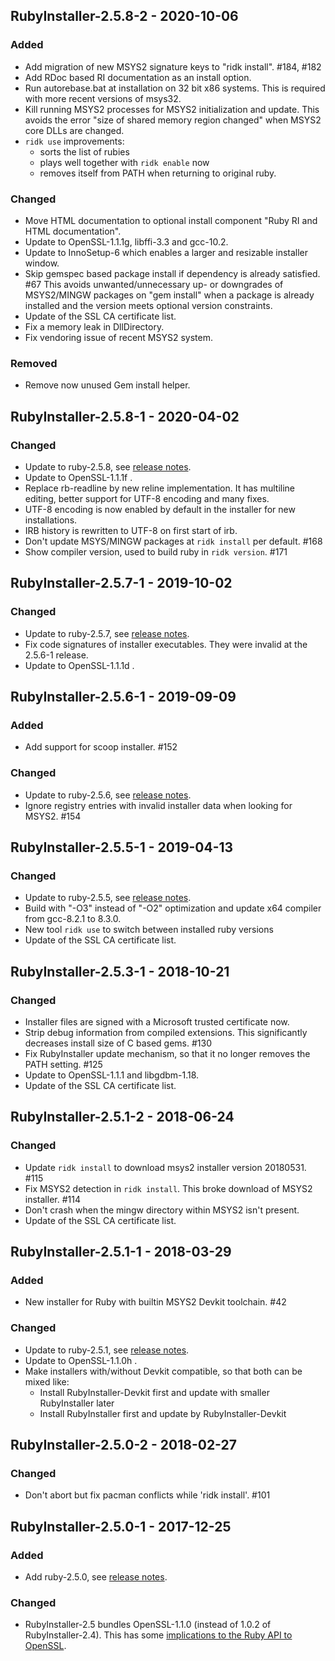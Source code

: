 ## RubyInstaller-2.5.8-2 - 2020-10-06

### Added
- Add migration of new MSYS2 signature keys to "ridk install". #184, #182
- Add RDoc based RI documentation as an install option.
- Run autorebase.bat at installation on 32 bit x86 systems.
  This is required with more recent versions of msys32.
- Kill running MSYS2 processes for MSYS2 initialization and update.
  This avoids the error "size of shared memory region changed" when MSYS2 core DLLs are changed.
- `ridk use` improvements:
    - sorts the list of rubies
    - plays well together with `ridk enable` now
    - removes itself from PATH when returning to original ruby.

### Changed
- Move HTML documentation to optional install component "Ruby RI and HTML documentation".
- Update to OpenSSL-1.1.1g, libffi-3.3 and gcc-10.2.
- Update to InnoSetup-6 which enables a larger and resizable installer window.
- Skip gemspec based package install if dependency is already satisfied. #67
  This avoids unwanted/unnecessary up- or downgrades of MSYS2/MINGW packages on "gem install" when a package is already installed and the version meets optional version constraints.
- Update of the SSL CA certificate list.
- Fix a memory leak in DllDirectory.
- Fix vendoring issue of recent MSYS2 system.

### Removed
- Remove now unused Gem install helper.


## RubyInstaller-2.5.8-1 - 2020-04-02

### Changed
- Update to ruby-2.5.8, see [release notes](https://www.ruby-lang.org/en/news/2020/03/31/ruby-2-5-8-released/).
- Update to OpenSSL-1.1.1f .
- Replace rb-readline by new reline implementation.
  It has multiline editing, better support for UTF-8 encoding and many fixes.
- UTF-8 encoding is now enabled by default in the installer for new installations.
- IRB history is rewritten to UTF-8 on first start of irb.
- Don't update MSYS/MINGW packages at `ridk install` per default. #168
- Show compiler version, used to build ruby in `ridk version`. #171


## RubyInstaller-2.5.7-1 - 2019-10-02

### Changed
- Update to ruby-2.5.7, see [release notes](https://www.ruby-lang.org/en/news/2019/10/01/ruby-2-5-7-released/).
- Fix code signatures of installer executables. They were invalid at the 2.5.6-1 release.
- Update to OpenSSL-1.1.1d .


## RubyInstaller-2.5.6-1 - 2019-09-09

### Added
- Add support for scoop installer. #152

### Changed
- Update to ruby-2.5.6, see [release notes](https://www.ruby-lang.org/en/news/2019/08/28/ruby-2-5-6-released/).
- Ignore registry entries with invalid installer data when looking for MSYS2. #154


## RubyInstaller-2.5.5-1 - 2019-04-13

### Changed
- Update to ruby-2.5.5, see [release notes](https://www.ruby-lang.org/en/news/2019/03/15/ruby-2-5-5-released/).
- Build with "-O3" instead of "-O2" optimization and update x64 compiler from gcc-8.2.1 to 8.3.0.
- New tool `ridk use` to switch between installed ruby versions
- Update of the SSL CA certificate list.


## RubyInstaller-2.5.3-1 - 2018-10-21

### Changed
- Installer files are signed with a Microsoft trusted certificate now.
- Strip debug information from compiled extensions.
  This significantly decreases install size of C based gems. #130
- Fix RubyInstaller update mechanism, so that it no longer removes the PATH setting. #125
- Update to OpenSSL-1.1.1 and libgdbm-1.18.
- Update of the SSL CA certificate list.


## RubyInstaller-2.5.1-2 - 2018-06-24

### Changed
- Update `ridk install` to download msys2 installer version 20180531. #115
- Fix MSYS2 detection in `ridk install`. This broke download of MSYS2 installer. #114
- Don't crash when the mingw directory within MSYS2 isn't present.
- Update of the SSL CA certificate list.


## RubyInstaller-2.5.1-1 - 2018-03-29

### Added
- New installer for Ruby with builtin MSYS2 Devkit toolchain. #42

### Changed
- Update to ruby-2.5.1, see [release notes](https://www.ruby-lang.org/en/news/2018/03/28/ruby-2-5-1-released/).
- Update to OpenSSL-1.1.0h .
- Make installers with/without Devkit compatible, so that both can be mixed like:
  - Install RubyInstaller-Devkit first and update with smaller RubyInstaller later
  - Install RubyInstaller first and update by RubyInstaller-Devkit


## RubyInstaller-2.5.0-2 - 2018-02-27

### Changed
- Don't abort but fix pacman conflicts while 'ridk install'. #101


## RubyInstaller-2.5.0-1 - 2017-12-25

### Added
- Add ruby-2.5.0, see [release notes](https://www.ruby-lang.org/en/news/2017/12/25/ruby-2-5-0-released/).

### Changed
- RubyInstaller-2.5 bundles OpenSSL-1.1.0 (instead of 1.0.2 of RubyInstaller-2.4).
  This has some [implications to the Ruby API to OpenSSL](https://bugs.ruby-lang.org/issues/12324).
